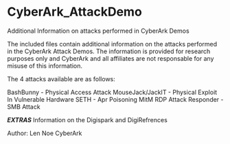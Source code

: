 # CyberArk_AttackDemo
Additional Information on attacks performed in CyberArk Demos

The included files contain additional information on the attacks performed in the CyberArk Attack Demos.
The information is provided for research purposes only and CyberArk and all affiliates are not responsable for 
any misuse of this information.

The 4 attacks available are as follows:

BashBunny - Physical Access Attack
MouseJack/JackIT - Physical Exploit In Vulnerable Hardware
SETH - Apr Poisoning MitM RDP Attack
Responder - SMB Attack

*****EXTRAS*****
Information on the Digispark and DigiRefrences


Author:
Len Noe
CyberArk

